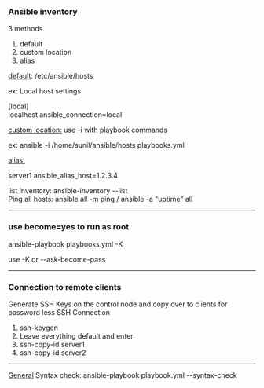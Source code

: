 <h3>Ansible inventory</h3>
3 methods   
<ol>
<li>default</li>
<li>custom location</li>
<li>alias</li>
</ol>

<u>default</u>: /etc/ansible/hosts 

ex: 
Local host settings 

[local]
<br>localhost ansible_connection=local  

<u>custom location:</u> use -i with playbook commands  

ex: ansible -i /home/sunil/ansible/hosts playbooks.yml  


<u>alias:</u>  

server1 ansible_alias_host=1.2.3.4  

list inventory: ansible-inventory --list    
Ping all hosts: ansible all -m ping / ansible -a "uptime" all
<hr>
<h3>use become=yes to run as root</h3>

ansible-playbook playbooks.yml -K

use -K or --ask-become-pass
<hr>
<h3>Connection to remote clients</h3>
Generate SSH Keys on the control node and copy over to clients for password less SSH Connection
<ol>
<li>ssh-keygen</li>
<li>Leave everything default and enter</li>
<li>ssh-copy-id server1</li>
<li>ssh-copy-id server2</li>
</ol>
<hr>
<u>General</u>
Syntax check: ansible-playbook playbook.yml --syntax-check